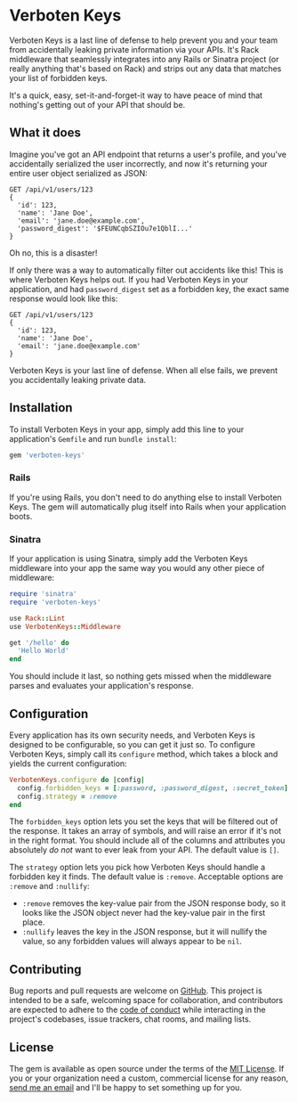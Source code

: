 # Verboten Keys

Verboten Keys is a last line of defense to help prevent you and your team from accidentally leaking private information via your APIs. It's Rack middleware that seamlessly integrates into any Rails or Sinatra project (or really anything that's based on Rack) and strips out any data that matches your list of forbidden keys.

It's a quick, easy, set-it-and-forget-it way to have peace of mind that nothing's getting out of your API that should be.

## What it does

Imagine you've got an API endpoint that returns a user's profile, and you've accidentally serialized the user incorrectly, and now it's returning your entire user object serialized as JSON:

```
GET /api/v1/users/123
{
  'id': 123,
  'name': 'Jane Doe',
  'email': 'jane.doe@example.com',
  'password_digest': '$FEUNCqbSZIOu7e1QblI...'
}
```

Oh no, this is a disaster!

If only there was a way to automatically filter out accidents like this! This is where Verboten Keys helps out. If you had Verboten Keys in your application, and had `password_digest` set as a forbidden key, the exact same response would look like this:

```
GET /api/v1/users/123
{
  'id': 123,
  'name': 'Jane Doe',
  'email': 'jane.doe@example.com'
}
```

Verboten Keys is your last line of defense. When all else fails, we prevent you accidentally leaking private data.

## Installation

To install Verboten Keys in your app, simply add this line to your application's `Gemfile` and run `bundle install`:

```ruby
gem 'verboten-keys'
```

### Rails

If you're using Rails, you don't need to do anything else to install Verboten Keys. The gem will automatically plug itself into Rails when your application boots.

### Sinatra

If your application is using Sinatra, simply add the Verboten Keys middleware into your app the same way you would any other piece of middleware:

```ruby
require 'sinatra'
require 'verboten-keys'

use Rack::Lint
use VerbotenKeys::Middleware

get '/hello' do
  'Hello World'
end
```

You should include it last, so nothing gets missed when the middleware parses and evaluates your application's response.

## Configuration

Every application has its own security needs, and Verboten Keys is designed to be configurable, so you can get it just so. To configure Verboten Keys, simply call its `configure` method, which takes a block and yields the current configuration:

```ruby
VerbotenKeys.configure do |config|
  config.forbidden_keys = [:password, :password_digest, :secret_token]
  config.strategy = :remove
end
```

The `forbidden_keys` option lets you set the keys that will be filtered out of the response. It takes an array of symbols, and will raise an error if it's not in the right format. You should include all of the columns and attributes you absolutely _do not_ want to ever leak from your API. The default value is `[]`.

The `strategy` option lets you pick how Verboten Keys should handle a forbidden key it finds. The default value is `:remove`. Acceptable options are `:remove` and `:nullify`:

* `:remove` removes the key-value pair from the JSON response body, so it looks like the JSON object never had the key-value pair in the first place.
* `:nullify` leaves the key in the JSON response, but it will nullify the value, so any forbidden values will always appear to be `nil`.

## Contributing

Bug reports and pull requests are welcome on [GitHub](https://github.com/tpritc/verboten-keys). This project is intended to be a safe, welcoming space for collaboration, and contributors are expected to adhere to the [code of conduct](https://github.com/tpritc/verboten-keys/blob/main/CODE_OF_CONDUCT.md) while interacting in the project's codebases, issue trackers, chat rooms, and mailing lists.

## License

The gem is available as open source under the terms of the [MIT License](https://opensource.org/licenses/MIT). If you or your organization need a custom, commercial license for any reason, [send me an email](mailto:hi@tpritc.com) and I'll be happy to set something up for you.
